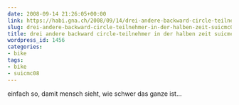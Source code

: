 ```yaml
---
date: 2008-09-14 21:26:05+00:00
link: https://habi.gna.ch/2008/09/14/drei-andere-backward-circle-teilnehmer-in-der-halben-zeit-suicmc08/
slug: drei-andere-backward-circle-teilnehmer-in-der-halben-zeit-suicmc08
title: drei andere backward circle-teilnehmer in der halben zeit suicmc08 [video]
wordpress_id: 1456
categories:
- bike
tags:
- bike
- suicmc08
---
```



einfach so, damit mensch sieht, wie schwer das ganze ist...
